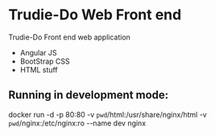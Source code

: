 # Trudie-Do Web Front end
Trudie-Do Front end web application
* Angular JS
* BootStrap CSS
* HTML stuff

## Running in development mode: 

docker run -d -p 80:80 -v `pwd`/html:/usr/share/nginx/html -v `pwd`/nginx:/etc/nginx:ro --name dev nginx
